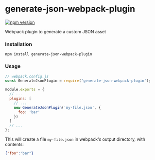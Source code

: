 # generate-json-webpack-plugin
[![npm version](https://img.shields.io/npm/v/generate-json-webpack-plugin.svg)](https://www.npmjs.com/package/generate-json-webpack-plugin)

Webpack plugin to generate a custom JSON asset

### Installation

```shell
npm install generate-json-webpack-plugin
```

### Usage

```js
// webpack.config.js
const GenerateJsonPlugin = require('generate-json-webpack-plugin');

module.exports = {
  // ...
  plugins: [
    // ...
    new GenerateJsonPlugin('my-file.json', {
      foo: 'bar'
    })
  ]
  // ...
};
```

This will create a file `my-file.json` in webpack's output directory, with contents:
```json
{"foo":"bar"}
```
